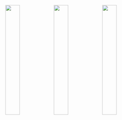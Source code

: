 <p align="center">
  <img src="https://github.com/user-attachments/assets/050c3748-b923-4d05-b75f-f8852fef39d5" width="30%">
  <img src="https://github.com/user-attachments/assets/8e9b3672-aebb-4b3c-b405-a7159293db1a" width="30%">
  <img src="https://github.com/user-attachments/assets/6bffa783-8590-491b-8e26-57fa38eaa0e0" width="30%">
</p>

